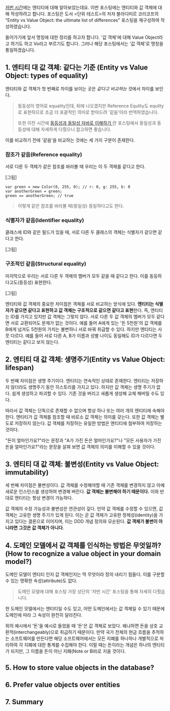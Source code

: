 [저번 시간](https://elsethrow.com/2024/11/25/%EC%97%94%ED%8B%B0%ED%8B%B0-%EC%A0%95%EB%A6%AC-%EB%B0%8F-%EC%9A%94%EC%95%BD/)에는 엔티티에 대해 알아보았는데요. 이번 포스팅에는 엔티티와 값 객체에 대해 작성하려고 합니다. 포스팅은 도서 <단위 테스트>의 저자 블라디미르 코리코프의 "Entity vs Value Object: the ultimate list of differences" 포스팅을 재구성하여 작성하였습니다. 

들어가기에 앞서 명칭에 대한 정리를 하고자 합니다. '값 객체'에 대해 Value Object라고 하기도 하고 Vo라고 부르기도 합니다. 그러나 해당 포스팅에서는 '값 객체'로 명칭을 통일하겠습니다.

## 1. 엔티티 대 값 객체: 같다는 기준 (Entity vs Value Object: types of equality)
엔티티와 값 객체가 첫 번째로 차이를 보이는 곳은 _같다고 비교하는_ 것에서 차이를 보인다.

> 동등성이 영어로 equality인데, 뒤에 나오겠지만 Reference Equlity도 equlity로 표현하므로 조금 더 포괄적인 의미로 받아드려 '같음'이라 번역하였습니다.
> 
> 또한 이전 시간에 [동등성과 동일성 자바로 이해하기
](https://elsethrow.com/2024/10/03/%EB%8F%99%EB%93%B1%EC%84%B1%EA%B3%BC-%EB%8F%99%EC%9D%BC%EC%84%B1-%EC%9E%90%EB%B0%94%EB%A1%9C-%EC%9D%B4%ED%95%B4%ED%95%98%EA%B8%B0/) 란 포스팅에서 동일성과 동등성에 대해 자세하게 다뤘으니 참고하면 좋습니다.

이를 비교하기 전에 '같음'을 비교하는 것에는 세 가지 구분이 존재한다.

### 참조가 같음(Reference equality)
서로 다른 두 객체가 같은 참조를 바라볼 때 우리는 이 두 객체를 같다고 한다.

[그림]
```
var green = new Color(0, 255, 0); // r: 0, g: 255, b: 0
var anotherGreen = green;
green == anotherGreen; // true
```

> 이렇게 같은 참조를 바라볼 때(동일성) 동일하다고도 한다.

### 식별자가 같음(Identifier equality)
클래스에 ID와 같은 필드가 있을 때, 서로 다른 두 클래스의 객체는 식별자가 같으면 같다고 한다.

[그림]

### 구조적인 같음(Structural equality)
마지막으로 우리는 서로 다른 두 객체의 멤버가 모두 같을 때 같다고 한다. 이를 동등하다고도(동등성) 표현한다.

[그림]

엔티티와 값 객체의 중요한 차이점은 객체를 서로 비교하는 방식에 있다. **엔티티는 식별자가 같으면 같다고 표현하고 값 객체는 구조적으로 같으면 같다고 표현**한다. 즉, 엔티티는 ID를 가지고 있지만 값 객체는 그렇지 않다.
서로 다른 두 값 객체의 멤버가 모두 같다면 서로 교환되어도 문제가 없는 것이다. 예를 들어 A에게 있는 '돈 5천원'의 값 객체를 B에게 넘겨도 5천원의 가치는 불변하니 서로 바꿔 취급할 수 있다.
하지만 엔티티는 사뭇 다르다. 예를 들어 서로 다른 A, B가 이름과 성별 나이도 동일해도 ID가 다르다면 두 엔티티는 같다고 보지 않는다.


## 2. 엔티티 대 값 객체: 생명주기(Entity vs Value Object: lifespan)
두 번째 차이점은 생명 주기이다. 엔티티는 연속적인 상태로 존재한다. 엔티티는 저장하지 않더라도 생명주기 동안 히스토리를 가지고 있다.
하지만 값 객체는 생명 주기가 없다. 쉽게 생성하고 파괴할 수 있다. 기존 것을 버리고 새롭게 생성해 교체 해버릴 수도 있다.

따라서 값 객체는 단독으로 존재할 수 없으며 항상 하나 또는 여러 개의 엔티티에 속해야 한다. 엔티티가 값 객체를 참조할 때 비로소 값 객체는 의미를 갖는다.
또한 값 객체는 별도로 저장하지 않는다. 값 객체를 저장하는 유일한 방법은 엔티티에 첨부하여 저장하는 것이다.

"돈이 얼마인가요?"라는 문장과 "A가 가진 돈은 얼마인가요?"나 "모든 사용자가 가진 돈을 얼마인가요?"라는 문장을 살펴 보면 값 객체의 의미를 이해할 수 있을 것이다.

## 3. 엔티티 대 값 객체: 불변성(Entity vs Value Object: immutability)
세 번째 차이점은 불변성이다. 값 객체를 수정해야할 때 기존 객체를 변경하지 않고 아예 새로운 인스턴스를 생성하여 변경해 버린다. **값 객체는 불변해야 하기 때문이다.** 이와 반대로 엔티티는 항상 변경이 가능하다.

값 객체의 수정 가능성과 불변성은 연관성이 깊다. 만약 값 객체를 수정할 수 있으면, 값 객체는 고유한 생명 주기가 있게 된다. 이는 곧 값 객체가 고유한 정체성(identity)을 가지고 있다는 결론으로 이어지며, 이는 DDD 개념 정의와 모순된다. **값 객체가 불변이 아니라면 그것은 값 객체가 아니다**.

## 4. 도메인 모델에서 값 객체를 인식하는 방법은 무엇일까? (How to recognize a value object in your domain model?)
도메인 모델이 엔티티 인지 값 객체인지는 딱 무엇이라 정의 내리기 힘들다. 이를 구분할 수 있는 명확한 속성(attribute)도 없다.
> 도메인 모델에 대해 포스팅 가장 상단의 '저번 시간' 포스팅을 통해 자세히 다뤘습니다.

한 도메인 모델에서는 엔티티일 수도 있고, 어떤 도메인에서는 값 객체일 수 있기 때문에 도메인에 따라 그 속성이 완전히 달라진다.

위의 예시에서 '돈'을 예시로 들었을 때 '돈'은 값 객체로 보았다. 왜냐하면 돈을 상호 교환적(interchangeably)으로 취급하기 때문이다. 
만약 국가 전체의 현금 흐름을 추적하는 소프트웨어를 만든다면 해당 소프트웨어에서는 모든 지폐를 하나하나 개별적으로 처리하여 각 지폐에 대한 통계를 수집해야 한다. 이럴 때는 돈이라는 개념은 하나의 엔티티가 되지만, 그 이름을 돈이 아닌 지폐(Note or Bill)로 지을 것이다.



## 5. How to store value objects in the database?

## 6. Prefer value objects over entities

## 7. Summary
